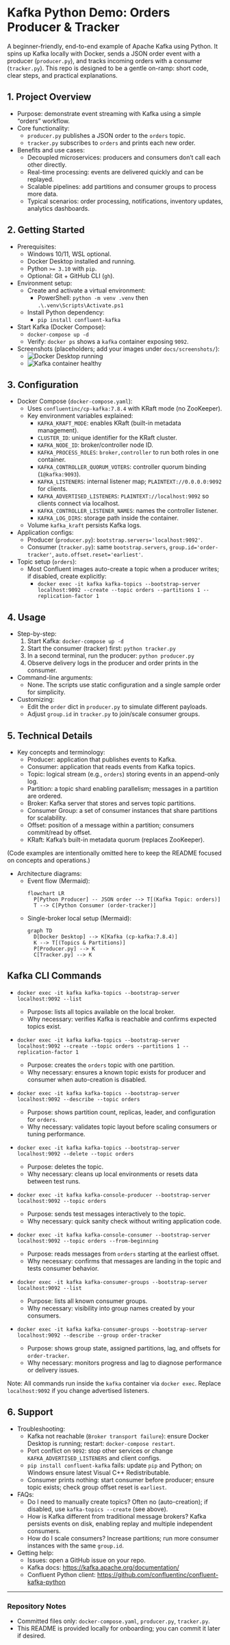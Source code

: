# Kafka Python Demo: Orders Producer & Tracker

A beginner-friendly, end-to-end example of Apache Kafka using Python. It spins up Kafka locally with Docker, sends a JSON order event with a producer (`producer.py`), and tracks incoming orders with a consumer (`tracker.py`). This repo is designed to be a gentle on-ramp: short code, clear steps, and practical explanations.

## 1. Project Overview

- Purpose: demonstrate event streaming with Kafka using a simple “orders” workflow.
- Core functionality:
  - `producer.py` publishes a JSON order to the `orders` topic.
  - `tracker.py` subscribes to `orders` and prints each new order.
- Benefits and use cases:
  - Decoupled microservices: producers and consumers don’t call each other directly.
  - Real-time processing: events are delivered quickly and can be replayed.
  - Scalable pipelines: add partitions and consumer groups to process more data.
  - Typical scenarios: order processing, notifications, inventory updates, analytics dashboards.

## 2. Getting Started

- Prerequisites:
  - Windows 10/11, WSL optional.
  - Docker Desktop installed and running.
  - Python `>= 3.10` with `pip`.
  - Optional: Git + GitHub CLI (`gh`).
- Environment setup:
  - Create and activate a virtual environment:
    - PowerShell: `python -m venv .venv` then `.\.venv\Scripts\Activate.ps1`
  - Install Python dependency:
    - `pip install confluent-kafka`
- Start Kafka (Docker Compose):
  - `docker-compose up -d`
  - Verify: `docker ps` shows a `kafka` container exposing `9092`.
- Screenshots (placeholders; add your images under `docs/screenshots/`):
  - ![Docker Desktop running](docs/screenshots/docker_desktop_running.png)
  - ![Kafka container healthy](docs/screenshots/kafka_container_healthy.png)

## 3. Configuration

- Docker Compose (`docker-compose.yaml`):
  - Uses `confluentinc/cp-kafka:7.8.4` with KRaft mode (no ZooKeeper).
  - Key environment variables explained:
    - `KAFKA_KRAFT_MODE`: enables KRaft (built-in metadata management).
    - `CLUSTER_ID`: unique identifier for the KRaft cluster.
    - `KAFKA_NODE_ID`: broker/controller node ID.
    - `KAFKA_PROCESS_ROLES`: `broker,controller` to run both roles in one container.
    - `KAFKA_CONTROLLER_QUORUM_VOTERS`: controller quorum binding (`1@kafka:9093`).
    - `KAFKA_LISTENERS`: internal listener map; `PLAINTEXT://0.0.0.0:9092` for clients.
    - `KAFKA_ADVERTISED_LISTENERS`: `PLAINTEXT://localhost:9092` so clients connect via localhost.
    - `KAFKA_CONTROLLER_LISTENER_NAMES`: names the controller listener.
    - `KAFKA_LOG_DIRS`: storage path inside the container.
  - Volume `kafka_kraft` persists Kafka logs.
- Application configs:
  - Producer (`producer.py`): `bootstrap.servers='localhost:9092'`.
  - Consumer (`tracker.py`): same `bootstrap.servers`, `group.id='order-tracker'`, `auto.offset.reset='earliest'`.
- Topic setup (`orders`):
  - Most Confluent images auto-create a topic when a producer writes; if disabled, create explicitly:
    - `docker exec -it kafka kafka-topics --bootstrap-server localhost:9092 --create --topic orders --partitions 1 --replication-factor 1`

## 4. Usage

- Step-by-step:
  1) Start Kafka: `docker-compose up -d`
  2) Start the consumer (tracker) first: `python tracker.py`
  3) In a second terminal, run the producer: `python producer.py`
  4) Observe delivery logs in the producer and order prints in the consumer.
 - Command-line arguments:
   - None. The scripts use static configuration and a single sample order for simplicity.
- Customizing:
  - Edit the `order` dict in `producer.py` to simulate different payloads.
  - Adjust `group.id` in `tracker.py` to join/scale consumer groups.

## 5. Technical Details

- Key concepts and terminology:
  - Producer: application that publishes events to Kafka.
  - Consumer: application that reads events from Kafka topics.
  - Topic: logical stream (e.g., `orders`) storing events in an append-only log.
  - Partition: a topic shard enabling parallelism; messages in a partition are ordered.
  - Broker: Kafka server that stores and serves topic partitions.
  - Consumer Group: a set of consumer instances that share partitions for scalability.
  - Offset: position of a message within a partition; consumers commit/read by offset.
  - KRaft: Kafka’s built-in metadata quorum (replaces ZooKeeper).
 
 (Code examples are intentionally omitted here to keep the README focused on concepts and operations.)
- Architecture diagrams:
  - Event flow (Mermaid):
    ```mermaid
    flowchart LR
      P[Python Producer] -- JSON order --> T[(Kafka Topic: orders)]
      T --> C[Python Consumer (order-tracker)]
    ```
  - Single-broker local setup (Mermaid):
    ```mermaid
    graph TD
      D[Docker Desktop] --> K[Kafka (cp-kafka:7.8.4)]
      K --> T[(Topics & Partitions)]
      P[Producer.py] --> K
      C[Tracker.py] --> K
    ```

## Kafka CLI Commands

- `docker exec -it kafka kafka-topics --bootstrap-server localhost:9092 --list`
  - Purpose: lists all topics available on the local broker.
  - Why necessary: verifies Kafka is reachable and confirms expected topics exist.

- `docker exec -it kafka kafka-topics --bootstrap-server localhost:9092 --create --topic orders --partitions 1 --replication-factor 1`
  - Purpose: creates the `orders` topic with one partition.
  - Why necessary: ensures a known topic exists for producer and consumer when auto-creation is disabled.

- `docker exec -it kafka kafka-topics --bootstrap-server localhost:9092 --describe --topic orders`
  - Purpose: shows partition count, replicas, leader, and configuration for `orders`.
  - Why necessary: validates topic layout before scaling consumers or tuning performance.

- `docker exec -it kafka kafka-topics --bootstrap-server localhost:9092 --delete --topic orders`
  - Purpose: deletes the topic.
  - Why necessary: cleans up local environments or resets data between test runs.

- `docker exec -it kafka kafka-console-producer --bootstrap-server localhost:9092 --topic orders`
  - Purpose: sends test messages interactively to the topic.
  - Why necessary: quick sanity check without writing application code.

- `docker exec -it kafka kafka-console-consumer --bootstrap-server localhost:9092 --topic orders --from-beginning`
  - Purpose: reads messages from `orders` starting at the earliest offset.
  - Why necessary: confirms that messages are landing in the topic and tests consumer behavior.

- `docker exec -it kafka kafka-consumer-groups --bootstrap-server localhost:9092 --list`
  - Purpose: lists all known consumer groups.
  - Why necessary: visibility into group names created by your consumers.

- `docker exec -it kafka kafka-consumer-groups --bootstrap-server localhost:9092 --describe --group order-tracker`
  - Purpose: shows group state, assigned partitions, lag, and offsets for `order-tracker`.
  - Why necessary: monitors progress and lag to diagnose performance or delivery issues.

Note: All commands run inside the `kafka` container via `docker exec`. Replace `localhost:9092` if you change advertised listeners.

## 6. Support

- Troubleshooting:
  - Kafka not reachable (`Broker transport failure`): ensure Docker Desktop is running; restart: `docker-compose restart`.
  - Port conflict on `9092`: stop other services or change `KAFKA_ADVERTISED_LISTENERS` and client configs.
  - `pip install confluent-kafka` fails: update `pip` and Python; on Windows ensure latest Visual C++ Redistributable.
  - Consumer prints nothing: start consumer before producer; ensure topic exists; check group offset reset is `earliest`.
- FAQs:
  - Do I need to manually create topics? Often no (auto-creation); if disabled, use `kafka-topics --create` (see above).
  - How is Kafka different from traditional message brokers? Kafka persists events on disk, enabling replay and multiple independent consumers.
  - How do I scale consumers? Increase partitions; run more consumer instances with the same `group.id`.
- Getting help:
  - Issues: open a GitHub issue on your repo.
  - Kafka docs: https://kafka.apache.org/documentation/
  - Confluent Python client: https://github.com/confluentinc/confluent-kafka-python

---

### Repository Notes
- Committed files only: `docker-compose.yaml`, `producer.py`, `tracker.py`.
- This README is provided locally for onboarding; you can commit it later if desired.